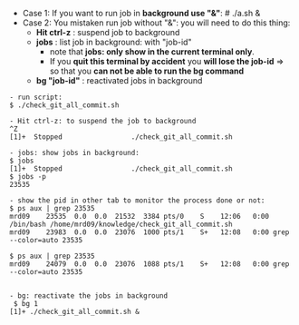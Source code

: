 - Case 1: If you want to run job in __background use "&"__: # ./a.sh &
- Case 2: You mistaken run job without "&": you will need to do this thing:
    - __Hit ctrl-z__    : suspend job to background
    - __jobs__          : list job in background: with "job-id"
        - note that __jobs: only show in the current terminal only__. 
        - If you __quit this terminal by accident__ you __will lose the job-id__ => so that you __can not be able to run the bg command__
    - __bg "job-id"__  : reactivated jobs in background 
```
- run script:
$ ./check_git_all_commit.sh

- Hit ctrl-z: to suspend the job to background
^Z
[1]+  Stopped                 ./check_git_all_commit.sh

- jobs: show jobs in background:
$ jobs 
[1]+  Stopped                 ./check_git_all_commit.sh
$ jobs -p
23535

- show the pid in other tab to monitor the process done or not:
$ ps aux | grep 23535
mrd09    23535  0.0  0.0  21532  3384 pts/0    S    12:06   0:00 /bin/bash /home/mrd09/knowledge/check_git_all_commit.sh
mrd09    23983  0.0  0.0  23076  1000 pts/1    S+   12:08   0:00 grep --color=auto 23535

$ ps aux | grep 23535
mrd09    24079  0.0  0.0  23076  1088 pts/1    S+   12:08   0:00 grep --color=auto 23535


- bg: reactivate the jobs in background
 $ bg 1
[1]+ ./check_git_all_commit.sh &
```